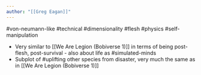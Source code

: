 ```yaml
---
author: "[[Greg Eagan]]"
---
```


#von-neumann-like #technical #dimensionality #flesh #physics #self-manipulation 



- Very similar to [[We Are Legion (Bobiverse 1)]] in terms of being post-flesh, post-survival - also about life as #simulated-minds
- Subplot of #uplifting other species from disaster, very much the same as in [[We Are Legion (Bobiverse 1)]]